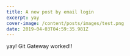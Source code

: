 ```yaml
---
title: A new post by email login
excerpt: yay
cover-image: /content/posts/images/test.png
date: 2019-04-03T04:59:35.981Z
---
```

yay! Git Gateway worked!!
